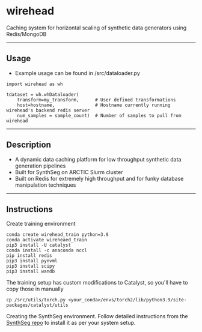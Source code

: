 # wirehead #

Caching system for horizontal scaling of synthetic data generators using Redis/MongoDB

---

## Usage ##

* Example usage can be found in /src/dataloader.py

```
import wirehead as wh

tdataset = wh.whDataloader(
    transform=my_transform,      # User defined transformations 
    host=hostname,               # Hostname currently running wirehead's backend redis server 
    num_samples = sample_count)  # Number of samples to pull from wirehead
```
---

## Description ##

* A dynamic data caching platform for low throughput synthetic data generation pipelines
* Built for SynthSeg on ARCTIC Slurm cluster
* Built on Redis for extremely high throughput and for funky database manipulation techniques

---
## Instructions ##

Create training environment
```
conda create wirehead_train python=3.9
conda activate wireheaed_train
pip3 install -U catalyst
conda install -c anaconda nccl
pip install redis
pip3 install pynvml
pip3 install scipy
pip3 install wandb
```
The training setup has custom modifications to Catalyst, so you'll have to copy those in manually
```
cp /src/utils/torch.py <your_conda>/envs/torch2/lib/python3.9/site-packages/catalyst/utils
```

Creating the SynthSeg environment. Follow detailed instructions from the [SynthSeg repo](https://github.com/BBillot/SynthSeg) to install it as per your system setup.

